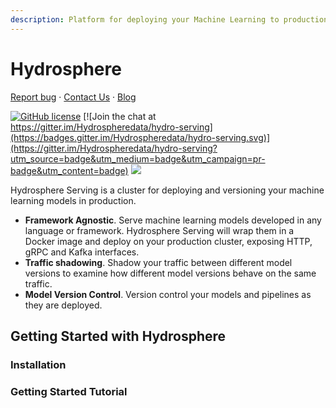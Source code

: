 ```yaml
---
description: Platform for deploying your Machine Learning to production
---
```


# Hydrosphere

 [Report bug](https://github.com/Hydrospheredata/hydro-serving/issues/new) · [Contact Us](https://hydrosphere.io/contact/) · [Blog](https://hydrosphere.io/blog/)

[![GitHub license](https://img.shields.io/badge/license-apache-blue.svg)](https://github.com/Hydrospheredata/hydro-serving/blob/update-readme/LICENSE) [![Join the chat at https://gitter.im/Hydrospheredata/hydro-serving](https://badges.gitter.im/Hydrospheredata/hydro-serving.svg)](https://gitter.im/Hydrospheredata/hydro-serving?utm_source=badge&utm_medium=badge&utm_campaign=pr-badge&utm_content=badge) [![](https://img.shields.io/badge/documentation-latest-af1a97.svg)](https://hydrosphere.io/serving-docs/)

Hydrosphere Serving is a cluster for deploying and versioning your machine learning models in production.

* **Framework Agnostic**. Serve machine learning models developed in any language or framework. Hydrosphere Serving will wrap them in a Docker image and deploy on your production cluster, exposing HTTP, gRPC and Kafka interfaces.
* **Traffic shadowing**. Shadow your traffic between different model versions to examine how different model versions behave on the same traffic.
* **Model Version Control**. Version control your models and pipelines as they are deployed. 

## Getting Started with Hydrosphere

### Installation

### Getting Started Tutorial

